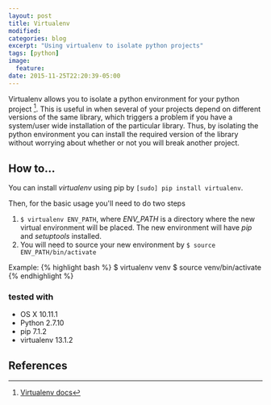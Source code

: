 ```yaml
---
layout: post
title: Virtualenv
modified:
categories: blog
excerpt: "Using virtualenv to isolate python projects"
tags: [python]
image:
  feature:
date: 2015-11-25T22:20:39-05:00
---
```


Virtualenv allows you to isolate a python environment for your python project [^1]. This is useful in when several of your projects depend on different versions of the same library, which triggers a problem if you have a system/user wide installation of the particular library. Thus, by isolating the python environment you can install the required version of the library without worrying about whether or not you will break another project.

## How to...

You can install *virtualenv* using pip by `[sudo] pip install virtualenv`.

Then, for the basic usage you'll need to do two steps

1. `$ virtualenv ENV_PATH`, where *ENV_PATH* is a directory where the new virtual environment will be placed. The new environment will have *pip* and *setuptools* installed.
2. You will need to source your new environment by `$ source ENV_PATH/bin/activate`

Example:
{% highlight bash %}
$ virtualenv venv
$ source venv/bin/activate
{% endhighlight %}

### tested with
* OS X 10.11.1
* Python 2.7.10
* pip 7.1.2
* virtualenv 13.1.2

## References
[^1]: <a target="null" href="http://virtualenv.readthedocs.org/en/latest/userguide.html">Virtualenv docs</a>

